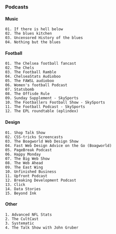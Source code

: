 ### Podcasts


#### Music

    01. If there is hell below
    02. The blues kitchen
    03. Uncensored History of the blues
    04. Nothing but the blues

#### Football

    01. The Chelsea football fancast
    02. The Chels
    03. The Football Ramble
    04. ChelseaStats Audioboo
    05. The FAWSL audioboo
    06. Women's football Podcast
    07. Statsbomb
    08. The Offisde Rule
    09. Sunday Supplement - SkySports
    10. The Footballers Football Show - SkySports
    11. The Football Podcast - SkySports
    12. The EPL roundtable (eplindex)

#### Design

    01. Shop Talk Show
    02. CSS-tricks Screencasts
    03. The Boagworld Web Design Show
    04. Fast Web Design Advice on the Go (Boagworld)
    05. PageBreak Podcast
    06. Happy Monday
    07. The Big Web Show
    08. The Web Ahead
    09. The East Wing
    10. Unfinished Business
    11. Upfront Podcast
    12. Breaking Development Podcast
    13. Click
    14. Data Stories
    15. Beyond Ink

#### Other

    1. Advanced NFL Stats
    2. The CultCast
    3. Systematic
    4. The Talk Show with John Gruber
    

